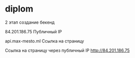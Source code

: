 # diplom

2 этап
 создание бекенд

84.201.186.75 Публичный IP 

api.max-mesto.ml Cсылка на страницу

Ссылка на страницу через публичный IP http://84.201.186.75
